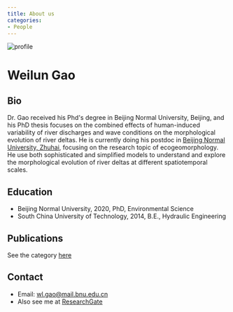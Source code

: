 ```yaml
---
title: About us
categories: 
- People
---
```


![profile](https://i1.rgstatic.net/ii/profile.image/799514877243394-1567630609558_Q64/Weilun_Gao2.jpg)
# Weilun Gao
## Bio
Dr. Gao received his Phd's degree in Beijing Normal University, Beijing, and his PhD thesis focuses on the combined effects of human-induced variability of river discharges and wave conditions on the morphological evolution of river deltas. He is currently doing his postdoc in [Beijing Normal University, Zhuhai](https://zhuhai.bnu.edu.cn), focusing on the research topic of ecogeomorphology. He use both sophisticated and simplified models to understand and explore the morphological evolution of river deltas at different spatiotemporal scales.

## Education
- Beijing Normal University, 2020, PhD, Environmental Science 
- South China University of Technology, 2014, B.E., Hydraulic Engineering

## Publications
See the category [here](https://weilungao.github.io/category/#/Publication)

## Contact
- Email: wl.gao@mail.bnu.edu.cn
- Also see me at [ResearchGate](https://www.researchgate.net/profile/Weilun_Gao2)



